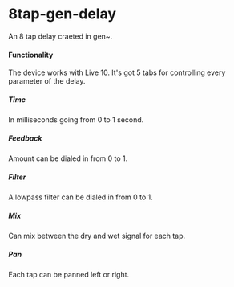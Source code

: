 # 8tap-gen-delay
An 8 tap delay craeted in gen~.

#### Functionality
The device works with Live 10. It's got 5 tabs for controlling every parameter of the delay. 

##### Time
In milliseconds going from 0 to 1 second.

##### Feedback
Amount can be dialed in from 0 to 1.

##### Filter
A lowpass filter can be dialed in from 0 to 1.

##### Mix
Can mix between the dry and wet signal for each tap.

##### Pan
Each tap can be panned left or right.


